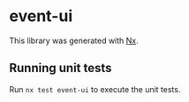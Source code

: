 # event-ui

This library was generated with [Nx](https://nx.dev).

## Running unit tests

Run `nx test event-ui` to execute the unit tests.
